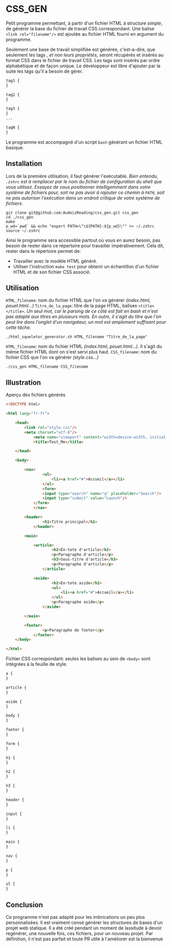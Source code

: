 CSS_GEN
=======

Petit programme permettant, à partir d'un fichier HTML à structure *simple*, de générer la base du fichier de travail CSS correspondant. Une balise `<link rel="filename"/>` est ajoutée au fichier HTML fourni en argument du programme.

Seulement une base de travail simplifiée est générée, c'est-à-dire, que seulement les tags *, et non leurs propriétés,* seront récupérés et insérés au format CSS dans le fichier de travail CSS. Les tags sont insérés par ordre alphabétique et de façon unique. Le développeur est libre d'ajouter par la suite les tags qu'il a besoin de gérer.

```css
tag1 {
}

tag2 {
}

tag3 {
}
...

tagN {
}
```

Le programme est accompagné d'un script `bash` générant un fichier HTML basique.

Installation
------------
Lors de la première utilisation, il faut générer l'exécutable. *Bien entendu, `.zshrc` est à remplacer par le nom du fichier de configuration du shell que vous utilisez. Essayez de vous positionner intelligemment dans votre système de fichiers pour, soit ne pas avoir à rajouter ce chemin à `PATH`, soit ne pas autoriser l'exécution dans un endroit critique de votre système de fichiers*:
```
git clone git@github.com:AudeizReading/css_gen.git css_gen
cd ./css_gen
make
p_wd=`pwd` && echo "export PATH=\"\${PATH}:${p_wd}\"" >> ~/.zshrc
source ~/.zshrc
```
Ainsi le programme sera accessible partout où vous en aurez besoin, pas besoin de rester dans ce répertoire pour travailler impérativement. Cela dit, rester dans le répertoire permet de:
- Travailler avec le modèle HTML généré.
-  Utiliser l'instruction `make test` pour obtenir un échantillon d'un fichier HTML et de son fichier CSS associé.

## Utilisation

`HTML_filename`: nom du fichier HTML que l'on va générer *(index.html, pouet.html...)*
`Titre_de_la_page`: titre de la page HTML, balises `<title></title>`. *Un seul mot, car le parsing de ce côté est fait en bash et n'est pas adapté aux titres en plusieurs mots. En outre, il s'agit du titre que l'on peut lire dans l'onglet d'un navigateur, un mot est amplement suffisant pour cette tâche.*
```shell
./html_squeletor_generator.sh HTML_filename "Titre_de_la_page"
```
`HTML_filename`: nom du fichier HTML *(index.html, pouet.html...)*. Il s'agit du même fichier HTML dont on s'est servi plus haut.
`CSS_filename`: nom du fichier CSS que l'on va générer *(style.css...)*
```shell
./css_gen HTML_filename CSS_filename
```
## Illustration

Aperçu des fichiers générés
```html
<!DOCTYPE html>

<html lang="fr-fr">

	<head>
 		<link rel="style.css"/>
   		<meta charset="utf-8"/>
    		<meta name="viewport" content="width=device-width, initial-scale=1.0"/>
    		<title>Test_Me</title>

	</head>

	<body>

		<nav>
    			<ul>
    				<li><a href="#">Accueil</a></li>
    			</ul>
    			<form>
				<input type="search" name="q" placeholder="Search"/>
				<input type="submit" value="Launch"/>
			</form>
    		</nav>

		<header>
    			<h1>Titre principal</h1>
    		</header>

		<main>

			<article>
    				<h2>En-tete d'article</h2>
    				<p>Paragraphe d'article</p>
    				<h3>Sous-titre d'article</h3>
    				<p>Paragraphe d'article</p>
    			</article>

			<aside>
    				<h2>En-tete aside</h2>
    				<ul>
    					<li><a href="#">Accueil</a></li>
    				</ul>
    				<p>Paragraphe aside</p>
    			</aside>

		</main>

		<footer>
    			<p>Paragraphe de footer</p>
    		</footer>
	</body>

</html>
```

Fichier CSS correspondant: seules les balises au sein de `<body>` sont intégrées à la feuille de style. 
```css
a {
}

article {
}

aside {
}

body {
}

footer {
}

form {
}

h1 {
}

h2 {
}

h3 {
}

header {
}

input {
}

li {
}

main {
}

nav {
}

p {
}

ul {
}
```
## Conclusion
Ce programme n'est pas adapté pour les imbrications un peu plus personnalisées. Il est vraiment censé générer les structures de bases d'un projet web statique. Il a été créé pendant un moment de lassitude à devoir regénérer, une nouvelle fois, ces fichiers, pour un nouveau projet. Par définition, il n'est pas parfait et toute PR utile à l'améliorer est la bienvenue